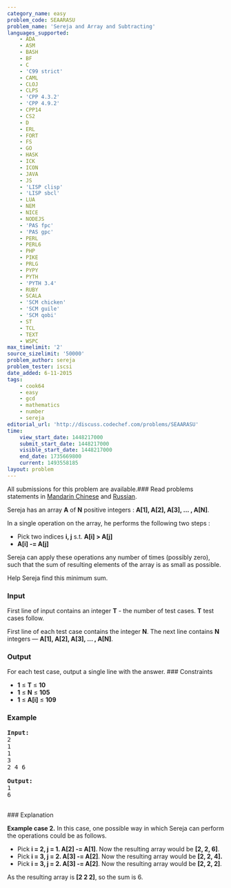 ```yaml
---
category_name: easy
problem_code: SEAARASU
problem_name: 'Sereja and Array and Subtracting'
languages_supported:
    - ADA
    - ASM
    - BASH
    - BF
    - C
    - 'C99 strict'
    - CAML
    - CLOJ
    - CLPS
    - 'CPP 4.3.2'
    - 'CPP 4.9.2'
    - CPP14
    - CS2
    - D
    - ERL
    - FORT
    - FS
    - GO
    - HASK
    - ICK
    - ICON
    - JAVA
    - JS
    - 'LISP clisp'
    - 'LISP sbcl'
    - LUA
    - NEM
    - NICE
    - NODEJS
    - 'PAS fpc'
    - 'PAS gpc'
    - PERL
    - PERL6
    - PHP
    - PIKE
    - PRLG
    - PYPY
    - PYTH
    - 'PYTH 3.4'
    - RUBY
    - SCALA
    - 'SCM chicken'
    - 'SCM guile'
    - 'SCM qobi'
    - ST
    - TCL
    - TEXT
    - WSPC
max_timelimit: '2'
source_sizelimit: '50000'
problem_author: sereja
problem_tester: iscsi
date_added: 6-11-2015
tags:
    - cook64
    - easy
    - gcd
    - mathematics
    - number
    - sereja
editorial_url: 'http://discuss.codechef.com/problems/SEAARASU'
time:
    view_start_date: 1448217000
    submit_start_date: 1448217000
    visible_start_date: 1448217000
    end_date: 1735669800
    current: 1493558185
layout: problem
---
```

All submissions for this problem are available.###  Read problems statements in [Mandarin Chinese](http://www.codechef.com/download/translated/COOK64/mandarin/SEAARASU.pdf) and [Russian](http://www.codechef.com/download/translated/COOK64/russian/SEAARASU.pdf).

Sereja has an array **A** of **N** positive integers : **A\[1\], A\[2\], A\[3\], ... , A\[N\]**.

In a single operation on the array, he performs the following two steps :

- Pick two indices **i, j** s.t. **A\[i\] > A\[j\]**
- **A\[i\] -= A\[j\]**

Sereja can apply these operations any number of times (possibly zero), such that the sum of resulting elements of the array is as small as possible.

Help Sereja find this minimum sum.

### Input

First line of input contains an integer **T** - the number of test cases. **T** test cases follow.

First line of each test case contains the integer **N**. The next line contains **N** integers — **A\[1\], A\[2\], A\[3\], ... , A\[N\]**.

### Output

For each test case, output a single line with the answer. ### Constraints

- **1** ≤ **T** ≤ **10**
- **1** ≤ **N** ≤ **105**
- **1** ≤ **A\[i\]** ≤ **109**

### Example

<pre><b>Input:</b>
2
1
1
3
2 4 6

<b>Output:</b>
1
6

</pre>### Explanation
**Example case 2.** In this case, one possible way in which Sereja can perform the operations could be as follows.

- Pick **i = 2, j = 1. A\[2\] -= A\[1\]**. Now the resulting array would be **\[2, 2, 6\]**.
- Pick **i = 3, j = 2. A\[3\] -= A\[2\]**. Now the resulting array would be **\[2, 2, 4\].**
- Pick **i = 3, j = 2. A\[3\] -= A\[2\]**. Now the resulting array would be **\[2, 2, 2\]**.
 
As the resulting array is **\[2 2 2\]**, so the sum is 6.
